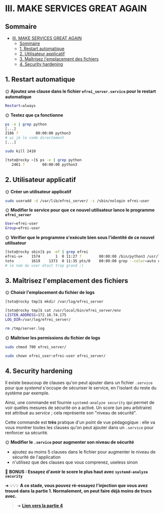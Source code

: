 # III. MAKE SERVICES GREAT AGAIN

## Sommaire

- [III. MAKE SERVICES GREAT AGAIN](#iii-make-services-great-again)
  - [Sommaire](#sommaire)
  - [1. Restart automatique](#1-restart-automatique)
  - [2. Utilisateur applicatif](#2-utilisateur-applicatif)
  - [3. Maîtrisez l'emplacement des fichiers](#3-maîtrisez-lemplacement-des-fichiers)
  - [4. Security hardening](#4-security-hardening)

## 1. Restart automatique

🌞 **Ajoutez une clause dans le fichier `efrei_server.service` pour le restart automatique**

```bash
Restart=always
```

🌞 **Testez que ça fonctionne**

```bash
ps -e | grep python
[...]
2186 ?        00:00:00 python3
# ui jé le code directement
[...]
```

```bash
sudo kill 2410
```

```bash
[toto@rocky ~]$ ps -e | grep python
   2461 ?        00:00:00 python3
```

## 2. Utilisateur applicatif

🌞 **Créer un utilisateur applicatif**

```bash
sudo useradd -d /var/lib/efrei_server/ -s /sbin/nologin efrei-user
```

🌞 **Modifier le service pour que ce nouvel utilisateur lance le programme `efrei_server`**

```bash
User=efrei-user
Group=efrei-user
```

🌞 **Vérifier que le programme s'exécute bien sous l'identité de ce nouvel utilisateur**

```bash
[toto@rocky sbin]$ ps -ef | grep efrei
efrei-u+    1574       1  0 11:27 ?        00:00:00 /bin/python3 /usr/local/bin/efrei_server/main.py
toto        1619    1373  0 11:35 pts/0    00:00:00 grep --color=auto efrei
# le nom du user était trop grand :(
```

## 3. Maîtrisez l'emplacement des fichiers

🌞 **Choisir l'emplacement du fichier de logs**

```bash
[toto@rocky tmp]$ mkdir /var/log/efrei_server
```

```bash
[toto@rocky tmp]$ cat /usr/local/bin/efrei_server/env 
LISTEN_ADDRESS=172.16.74.175
LOG_DIR=/var/log/efrei_server/
```

```bash
rm /tmp/server.log 
```

🌞 **Maîtriser les permissions du fichier de logs**

```bash
sudo chmod 700 efrei_server/
```

```bash
sudo chown efrei_user:efrei-user efrei_server/
``` 

## 4. Security hardening

Il existe beaucoup de clauses qu'on peut ajouter dans un fichier `.service` pour que *systemd* s'occupe de sécuriser le service, en l'isolant du reste du système par exemple.

Ainsi, une commande est fournie `systemd-analyze security` qui permet de voir quelles mesures de sécurité on a activé. Un score (un peu arbitraire) est attribué au *service* ; cela représente son "niveau de sécurité".

Cette commande est **très** pratique d'un point de vue pédagogique : elle va vous montrer toutes les clauses qu'on peut ajouter dans un `.service` pour renforcer sa sécurité.

🌞 **Modifier le `.service` pour augmenter son niveau de sécurité**

- ajoutez au moins 5 clauses dans le fichier pour augmenter le niveau de sécurité de l'application
- n'utilisez que des clauses que vous comprenez, useless sinon

🌟 **BONUS : Essayez d'avoir le score le plus haut avec `systemd-analyze security`**

➜ 💡💡💡 **A ce stade, vous pouvez ré-essayez l'injection que vous avez trouvé dans la partie 1. Normalement, on peut faire déjà moins de trucs avec.**

> ➜ [**Lien vers la partie 4**](./part4.md)